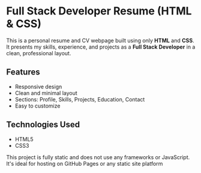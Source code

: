 # Full Stack Developer Resume (HTML & CSS)

This is a personal resume and CV webpage built using only **HTML** and **CSS**. It presents my skills, experience, and projects as a **Full Stack Developer** in a clean, professional layout.

## Features

- Responsive design
- Clean and minimal layout
- Sections: Profile, Skills, Projects, Education, Contact
- Easy to customize

##  Technologies Used

- HTML5
- CSS3

This project is fully static and does not use any frameworks or JavaScript. It's ideal for hosting on GitHub Pages or any static site platform
